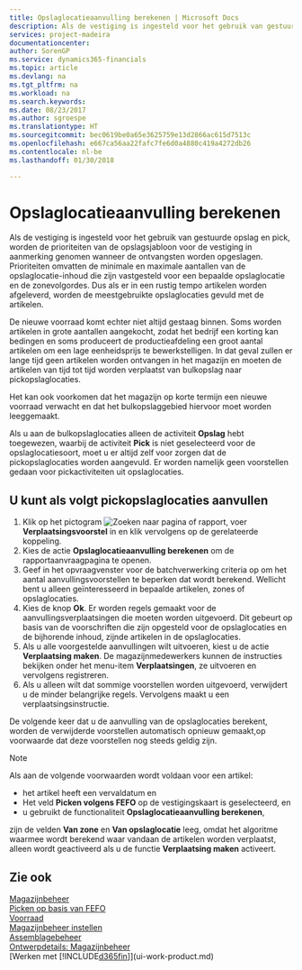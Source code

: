 ```yaml
---
title: Opslaglocatieaanvulling berekenen | Microsoft Docs
description: Als de vestiging is ingesteld voor het gebruik van gestuurde opslag en pick, worden de prioriteiten van de opslagsjabloon voor de vestiging in aanmerking genomen wanneer de ontvangsten worden opgeslagen.
services: project-madeira
documentationcenter: 
author: SorenGP
ms.service: dynamics365-financials
ms.topic: article
ms.devlang: na
ms.tgt_pltfrm: na
ms.workload: na
ms.search.keywords: 
ms.date: 08/23/2017
ms.author: sgroespe
ms.translationtype: HT
ms.sourcegitcommit: bec0619be0a65e3625759e13d2866ac615d7513c
ms.openlocfilehash: e667ca56aa22fafc7fe6d0a4880c419a4272db26
ms.contentlocale: nl-be
ms.lasthandoff: 01/30/2018

---
```

# <a name="calculate-bin-replenishment"></a>Opslaglocatieaanvulling berekenen
Als de vestiging is ingesteld voor het gebruik van gestuurde opslag en pick, worden de prioriteiten van de opslagsjabloon voor de vestiging in aanmerking genomen wanneer de ontvangsten worden opgeslagen. Prioriteiten omvatten de minimale en maximale aantallen van de opslaglocatie-inhoud die zijn vastgesteld voor een bepaalde opslaglocatie en de zonevolgordes. Dus als er in een rustig tempo artikelen worden afgeleverd, worden de meestgebruikte opslaglocaties gevuld met de artikelen.  

De nieuwe voorraad komt echter niet altijd gestaag binnen. Soms worden artikelen in grote aantallen aangekocht, zodat het bedrijf een korting kan bedingen en soms produceert de productieafdeling een groot aantal artikelen om een lage eenheidsprijs te bewerkstelligen. In dat geval zullen er lange tijd geen artikelen worden ontvangen in het magazijn en moeten de artikelen van tijd tot tijd worden verplaatst van bulkopslag naar pickopslaglocaties.  

Het kan ook voorkomen dat het magazijn op korte termijn een nieuwe voorraad verwacht en dat het bulkopslaggebied hiervoor moet worden leeggemaakt.  

Als u aan de bulkopslaglocaties alleen de activiteit **Opslag** hebt toegewezen, waarbij de activiteit **Pick** is niet geselecteerd voor de opslaglocatiesoort, moet u er altijd zelf voor zorgen dat de pickopslaglocaties worden aangevuld. Er worden namelijk geen voorstellen gedaan voor pickactiviteiten uit opslaglocaties.  

## <a name="to-replenish-pick-bins"></a>U kunt als volgt pickopslaglocaties aanvullen  
1.  Klik op het pictogram ![Zoeken naar pagina of rapport](media/ui-search/search_small.png "pictogram Zoeken naar pagina of rapport"), voer **Verplaatsingsvoorstel** in en klik vervolgens op de gerelateerde koppeling.  
2.  Kies de actie **Opslaglocatieaanvulling berekenen** om de rapportaanvraagpagina te openen.  
3.  Geef in het opvraagvenster voor de batchverwerking criteria op om het aantal aanvullingsvoorstellen te beperken dat wordt berekend. Wellicht bent u alleen geïnteresseerd in bepaalde artikelen, zones of opslaglocaties.  
4.  Kies de knop **Ok**. Er worden regels gemaakt voor de aanvullingsverplaatsingen die moeten worden uitgevoerd. Dit gebeurt op basis van de voorschriften die zijn opgesteld voor de opslaglocaties en de bijhorende inhoud, zijnde artikelen in de opslaglocaties.  
5.  Als u alle voorgestelde aanvullingen wilt uitvoeren, kiest u de actie **Verplaatsing maken**. De magazijnmedewerkers kunnen de instructies bekijken onder het menu-item **Verplaatsingen**, ze uitvoeren en vervolgens registreren.  
6.  Als u alleen wilt dat sommige voorstellen worden uitgevoerd, verwijdert u de minder belangrijke regels. Vervolgens maakt u een verplaatsingsinstructie.  

De volgende keer dat u de aanvulling van de opslaglocaties berekent, worden de verwijderde voorstellen automatisch opnieuw gemaakt,op voorwaarde dat deze voorstellen nog steeds geldig zijn.  

> [!NOTE]  
>  Als aan de volgende voorwaarden wordt voldaan voor een artikel:  
>   
>  -   het artikel heeft een vervaldatum en  
> -   Het veld **Picken volgens FEFO** op de vestigingskaart is geselecteerd, en  
> -   u gebruikt de functionaliteit **Opslaglocatieaanvulling berekenen**,  
>   
>  zijn de velden **Van zone** en **Van opslaglocatie** leeg, omdat het algoritme waarmee wordt berekend waar vandaan de artikelen worden verplaatst, alleen wordt geactiveerd als u de functie **Verplaatsing maken** activeert.  

## <a name="see-also"></a>Zie ook  
[Magazijnbeheer](warehouse-manage-warehouse.md)  
[Picken op basis van FEFO](warehouse-picking-by-fefo.md)  
[Voorraad](inventory-manage-inventory.md)  
[Magazijnbeheer instellen](warehouse-setup-warehouse.md)     
[Assemblagebeheer](assembly-assemble-items.md)    
[Ontwerpdetails: Magazijnbeheer](design-details-warehouse-management.md)  
[Werken met [!INCLUDE[d365fin](includes/d365fin_md.md)]](ui-work-product.md)

